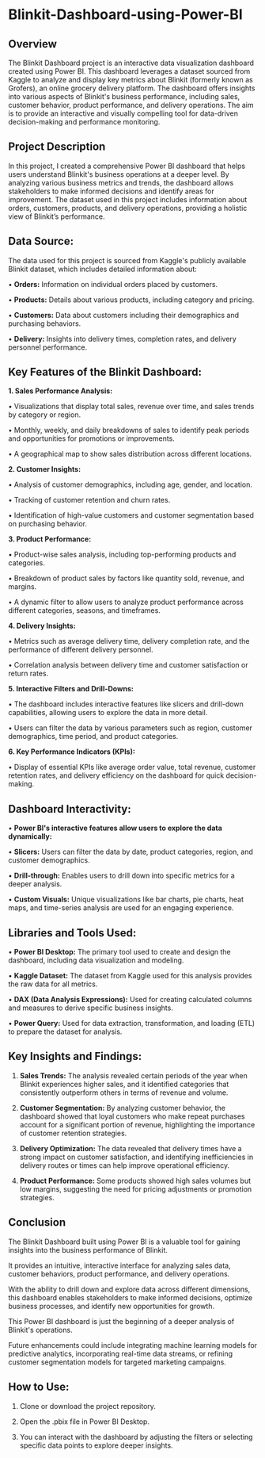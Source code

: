 # Blinkit-Dashboard-using-Power-BI

## Overview
The Blinkit Dashboard project is an interactive data visualization dashboard created using Power BI. This dashboard leverages a dataset sourced from Kaggle to analyze and display key metrics about Blinkit (formerly known as Grofers), an online grocery delivery platform. The dashboard offers insights into various aspects of Blinkit's business performance, including sales, customer behavior, product performance, and delivery operations. The aim is to provide an interactive and visually compelling tool for data-driven decision-making and performance monitoring.

## Project Description
In this project, I created a comprehensive Power BI dashboard that helps users understand Blinkit's business operations at a deeper level. By analyzing various business metrics and trends, the dashboard allows stakeholders to make informed decisions and identify areas for improvement. The dataset used in this project includes information about orders, customers, products, and delivery operations, providing a holistic view of Blinkit’s performance.

## Data Source:
The data used for this project is sourced from Kaggle's publicly available Blinkit dataset, which includes detailed information about:

• **Orders:** Information on individual orders placed by customers.

• **Products:** Details about various products, including category and pricing.

• **Customers:** Data about customers including their demographics and purchasing behaviors.

• **Delivery:** Insights into delivery times, completion rates, and delivery personnel performance.

## Key Features of the Blinkit Dashboard:

**1. Sales Performance Analysis:**

  • Visualizations that display total sales, revenue over time, and sales trends by category or region.

• Monthly, weekly, and daily breakdowns of sales to identify peak periods and opportunities for promotions or improvements.

• A geographical map to show sales distribution across different locations.

**2. Customer Insights:**

• Analysis of customer demographics, including age, gender, and location.

• Tracking of customer retention and churn rates.

• Identification of high-value customers and customer segmentation based on purchasing behavior.

**3. Product Performance:**

• Product-wise sales analysis, including top-performing products and categories.

• Breakdown of product sales by factors like quantity sold, revenue, and margins.

• A dynamic filter to allow users to analyze product performance across different categories, seasons, and timeframes.

**4. Delivery Insights:**

• Metrics such as average delivery time, delivery completion rate, and the performance of different delivery personnel.

• Correlation analysis between delivery time and customer satisfaction or return rates.

**5. Interactive Filters and Drill-Downs:**

• The dashboard includes interactive features like slicers and drill-down capabilities, allowing users to explore the data in more detail.

• Users can filter the data by various parameters such as region, customer demographics, time period, and product categories.

**6. Key Performance Indicators (KPIs):**

• Display of essential KPIs like average order value, total revenue, customer retention rates, and delivery efficiency on the dashboard for quick decision-making.

## Dashboard Interactivity:
• **Power BI's interactive features allow users to explore the data dynamically:**

• **Slicers:** Users can filter the data by date, product categories, region, and customer demographics.

• **Drill-through:** Enables users to drill down into specific metrics for a deeper analysis.

• **Custom Visuals:** Unique visualizations like bar charts, pie charts, heat maps, and time-series analysis are used for an engaging experience.

## Libraries and Tools Used:

• **Power BI Desktop:** The primary tool used to create and design the dashboard, including data visualization and modeling.

• **Kaggle Dataset:** The dataset from Kaggle used for this analysis provides the raw data for all metrics.

• **DAX (Data Analysis Expressions):** Used for creating calculated columns and measures to derive specific business insights.

• **Power Query:** Used for data extraction, transformation, and loading (ETL) to prepare the dataset for analysis.

## Key Insights and Findings:

1. **Sales Trends:** The analysis revealed certain periods of the year when Blinkit experiences higher sales, and it identified categories that consistently outperform others in terms of revenue and volume.

2. **Customer Segmentation:** By analyzing customer behavior, the dashboard showed that loyal customers who make repeat purchases account for a significant portion of revenue, highlighting the importance of customer retention strategies.

3. **Delivery Optimization:** The data revealed that delivery times have a strong impact on customer satisfaction, and identifying inefficiencies in delivery routes or times can help improve operational efficiency.

4. **Product Performance:** Some products showed high sales volumes but low margins, suggesting the need for pricing adjustments or promotion strategies.

## Conclusion
The Blinkit Dashboard built using Power BI is a valuable tool for gaining insights into the business performance of Blinkit.

It provides an intuitive, interactive interface for analyzing sales data, customer behaviors, product performance, and delivery operations. 

With the ability to drill down and explore data across different dimensions, this dashboard enables stakeholders to make informed decisions, optimize business processes, and identify new opportunities for growth.

This Power BI dashboard is just the beginning of a deeper analysis of Blinkit's operations.

Future enhancements could include integrating machine learning models for predictive analytics, incorporating real-time data streams, or refining customer segmentation models for targeted marketing campaigns.

## How to Use:
1. Clone or download the project repository.

2. Open the .pbix file in Power BI Desktop.

3. You can interact with the dashboard by adjusting the filters or selecting specific data points to explore deeper insights.

